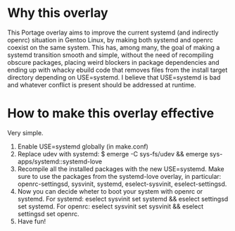 Why this overlay
================

This Portage overlay aims to improve the current systemd (and indirectly openrc)
situation in Gentoo Linux, by making both systemd and openrc coexist on the
same system. This has, among many, the goal of making a systemd transition
smooth and simple, without the need of recompiling obscure packages, placing
weird blockers in package dependencies and ending up with whacky ebuild code
that removes files from the install target directory depending on USE=systemd.
I believe that USE=systemd is bad and whatever conflict is present should
be addressed at runtime.

How to make this overlay effective
==================================
Very simple.

  1.  Enable USE=systemd globally (in make.conf)
  2.  Replace udev with systemd:
        $ emerge -C sys-fs/udev && emerge sys-apps/systemd::systemd-love
  3.  Recompile all the installed packages with the new USE=systemd. Make
      sure to use the packages from the systemd-love overlay, in particular:
      openrc-settingsd, sysvinit, systemd, eselect-sysvinit, eselect-settingsd.
  4.  Now you can decide wheter to boot your system with openrc or systemd.
      For systemd: eselect sysvinit set systemd && eselect settingsd set systemd.
      For openrc: eselect sysvinit set sysvinit && eselect settingsd set openrc.
  5.  Have fun!
